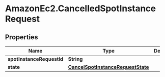 # AmazonEc2.CancelledSpotInstanceRequest

## Properties

Name | Type | Description | Notes
------------ | ------------- | ------------- | -------------
**spotInstanceRequestId** | **String** |  | [optional] 
**state** | [**CancelSpotInstanceRequestState**](CancelSpotInstanceRequestState.md) |  | [optional] 


